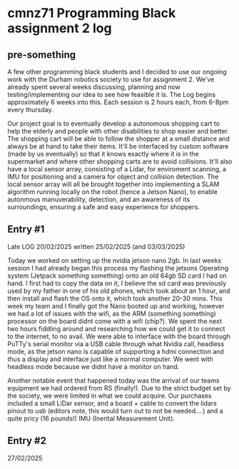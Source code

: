 # cmnz71 Programming Black assignment 2 log

## pre-something

A few other programming black students and I decided to use our ongoing work with the Durham robotics society to use for assignment 2. We've already spent several weeks discussing, planning and now testing/implementing our idea to see how feasible it is. The Log begins approximately 6 weeks into this. Each session is 2 hours each, from 6-8pm every thursday.

Our project goal is to eventually develop a autonomous shopping cart to help the elderly and people with other disabilities to shop easier and better. The shopping cart will be able to follow the shopper at a small distance and always be at hand to take their items. It'll be interfaced by custom software (made by us eventually) so that it knows exactly where it is in the supermarket and where other shopping carts are to avoid collisions. It'll also have a local sensor array, consisting of a Lidar, for enviroment scanning, a IMU for positioning and a camera for object and collision detection. The local sensor array will all be brought together into implementing a SLAM algorithm running locally on the robot (hence a Jetson Nano), to enable autonmous manuverability, detection, and an awareness of its surroundings, ensuring a safe and easy experience for shoppers.

## Entry #1
Late LOG 20/02/2025 written 25/02/2025 (and 03/03/2025)

Today we worked on setting up the nvidia jetson nano 2gb. In last weeks session I had already began this process my flashing the jetsons Operating system (Jetpack something something) onto an old 64gb SD card I had on hand. I first had to copy the data on it, I believe the sd card was previously used by my father in one of his old phones, which took about an 1 hour, and then install and flash the OS onto it, which took another 20-30 mins. This week my team and I finally got the Nano booted up and working, however we had a lot of issues with the wifi, as the ARM (something something) processor on the board didnt come with a wifi (chip?). We spent the next two hours fiddling around and researching how we could get it to connect to the internet, to no avail. We were able to interface with the board through PuTTy's serial monitor via a USB cable through what Nvidia call, headless mode, as the jetson nano is capable of supporting a hdmi connection and thus a display and interface just like a normal computer. We went with headless mode because we didnt have a monitor on hand.

Another notable event that happened today was the arrival of our teams equipment we had ordered from RS (finally!). Due to the strict budget set by the society, we were limited in what we could acquire. Our purchases included a small LiDar sensor, and a board + cable to convert the lidars pinout to usb (editors note, this would turn out to not be needed....) and a quite pricy (16 pounds!) IMU (Inerital Measurement Unit).

## Entry #2
27/02/2025